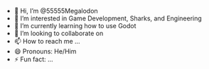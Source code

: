 - 👋 Hi, I’m @55555Megalodon
- 👀 I’m interested in Game Development, Sharks, and Engineering
- 🌱 I’m currently learning how to use Godot
- 💞️ I’m looking to collaborate on 
- 📫 How to reach me ...
- 😄 Pronouns: He/Him
- ⚡ Fun fact: ...

<!---
55555Megalodon/55555Megalodon is a ✨ special ✨ repository because its `README.md` (this file) appears on your GitHub profile.
You can click the Preview link to take a look at your changes.
--->
